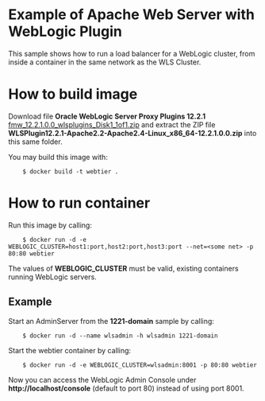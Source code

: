 Example of Apache Web Server with WebLogic Plugin
=====
This sample shows how to run a load balancer for a WebLogic cluster, from inside a container in the same network as the WLS Cluster.

# How to build image
Download file **Oracle WebLogic Server Proxy Plugins 12.2.1** [fmw_12.2.1.0.0_wlsplugins_Disk1_1of1.zip](http://www.oracle.com/technetwork/middleware/webtier/downloads/index-jsp-156711.html) and extract the ZIP file **WLSPlugin12.2.1-Apache2.2-Apache2.4-Linux_x86_64-12.2.1.0.0.zip** into this same folder.

You may build this image with:

        $ docker build -t webtier .

# How to run container
Run this image by calling:

        $ docker run -d -e WEBLOGIC_CLUSTER=host1:port,host2:port,host3:port --net=<some net> -p 80:80 webtier

The values of **WEBLOGIC_CLUSTER** must be valid, existing containers running WebLogic servers.

## Example
Start an AdminServer from the **1221-domain** sample by calling:

        $ docker run -d --name wlsadmin -h wlsadmin 1221-domain

Start the webtier container by calling:

        $ docker run -d -e WEBLOGIC_CLUSTER=wlsadmin:8001 -p 80:80 webtier

Now you can access the WebLogic Admin Console under **http://localhost/console** (default to port 80) instead of using port 8001.
